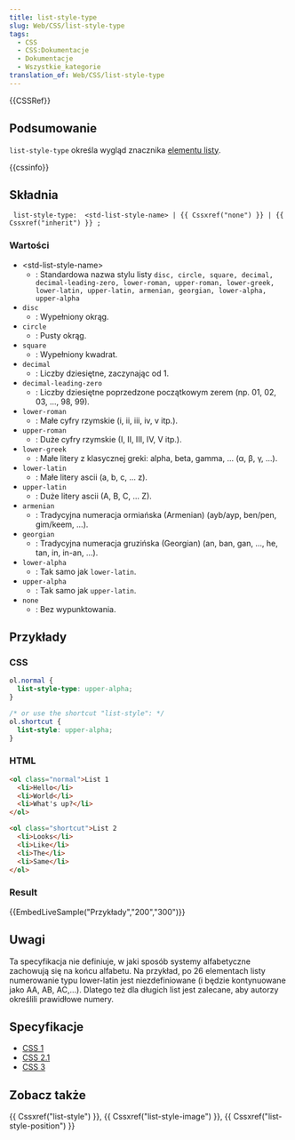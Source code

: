 ```yaml
---
title: list-style-type
slug: Web/CSS/list-style-type
tags:
  - CSS
  - CSS:Dokumentacje
  - Dokumentacje
  - Wszystkie_kategorie
translation_of: Web/CSS/list-style-type
---
```

{{CSSRef}}

## Podsumowanie

`list-style-type` określa wygląd znacznika [elementu listy](/pl/HTML/Element/li "pl/HTML/Element/li").

{{cssinfo}}

## Składnia

     list-style-type:  <std-list-style-name> | {{ Cssxref("none") }} | {{ Cssxref("inherit") }} ;

### Wartości

- \<std-list-style-name>
  - : Standardowa nazwa stylu listy `disc, circle, square, decimal, decimal-leading-zero, lower-roman, upper-roman, lower-greek, lower-latin, upper-latin, armenian, georgian, lower-alpha, upper-alpha`
- `disc`
  - : Wypełniony okrąg.
- `circle`
  - : Pusty okrąg.
- `square`
  - : Wypełniony kwadrat.
- `decimal`
  - : Liczby dziesiętne, zaczynając od 1.
- `decimal-leading-zero`
  - : Liczby dziesiętne poprzedzone początkowym zerem (np. 01, 02, 03, ..., 98, 99).
- `lower-roman`
  - : Małe cyfry rzymskie (i, ii, iii, iv, v itp.).
- `upper-roman`
  - : Duże cyfry rzymskie (I, II, III, IV, V itp.).
- `lower-greek`
  - : Małe litery z klasycznej greki: alpha, beta, gamma, ... (α, β, γ, ...).
- `lower-latin`
  - : Małe litery ascii (a, b, c, ... z).
- `upper-latin`
  - : Duże litery ascii (A, B, C, ... Z).
- `armenian`
  - : Tradycyjna numeracja ormiańska (Armenian) (ayb/ayp, ben/pen, gim/keem, ...).
- `georgian`
  - : Tradycyjna numeracja gruzińska (Georgian) (an, ban, gan, ..., he, tan, in, in-an, ...).
- `lower-alpha`
  - : Tak samo jak `lower-latin`.
- `upper-alpha`
  - : Tak samo jak `upper-latin`.
- `none`
  - : Bez wypunktowania.

## Przykłady

### CSS

```css
ol.normal {
  list-style-type: upper-alpha;
}

/* or use the shortcut "list-style": */
ol.shortcut {
  list-style: upper-alpha;
}
```

### HTML

```html
<ol class="normal">List 1
  <li>Hello</li>
  <li>World</li>
  <li>What's up?</li>
</ol>

<ol class="shortcut">List 2
  <li>Looks</li>
  <li>Like</li>
  <li>The</li>
  <li>Same</li>
</ol>
```

### Result

{{EmbedLiveSample("Przykłady","200","300")}}

## Uwagi

Ta specyfikacja nie definiuje, w jaki sposób systemy alfabetyczne zachowują się na końcu alfabetu. Na przykład, po 26 elementach listy numerowanie typu lower-latin jest niezdefiniowane (i będzie kontynuowane jako AA, AB, AC,...). Dlatego też dla długich list jest zalecane, aby autorzy określili prawidłowe numery.

## Specyfikacje

- [CSS 1](http://www.w3.org/TR/CSS1#list-style-type)
- [CSS 2.1](http://www.w3.org/TR/CSS21/generate.html#lists)
- [CSS 3](http://www.w3.org/TR/2002/WD-css3-lists-20021107/#list-content)

## Zobacz także

{{ Cssxref("list-style") }}, {{ Cssxref("list-style-image") }}, {{ Cssxref("list-style-position") }}
